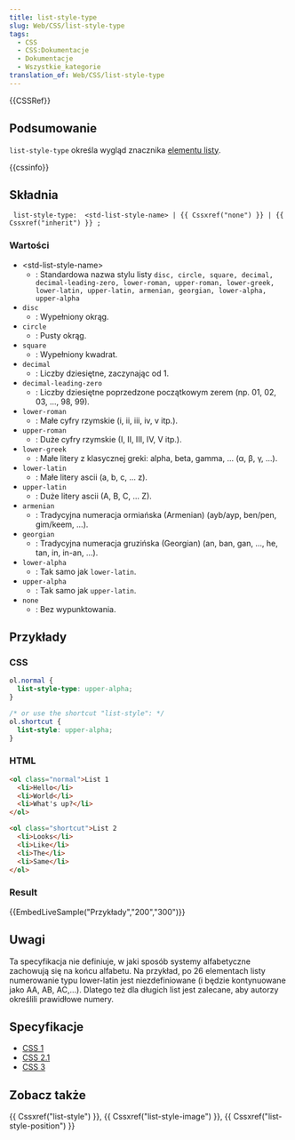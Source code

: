 ```yaml
---
title: list-style-type
slug: Web/CSS/list-style-type
tags:
  - CSS
  - CSS:Dokumentacje
  - Dokumentacje
  - Wszystkie_kategorie
translation_of: Web/CSS/list-style-type
---
```

{{CSSRef}}

## Podsumowanie

`list-style-type` określa wygląd znacznika [elementu listy](/pl/HTML/Element/li "pl/HTML/Element/li").

{{cssinfo}}

## Składnia

     list-style-type:  <std-list-style-name> | {{ Cssxref("none") }} | {{ Cssxref("inherit") }} ;

### Wartości

- \<std-list-style-name>
  - : Standardowa nazwa stylu listy `disc, circle, square, decimal, decimal-leading-zero, lower-roman, upper-roman, lower-greek, lower-latin, upper-latin, armenian, georgian, lower-alpha, upper-alpha`
- `disc`
  - : Wypełniony okrąg.
- `circle`
  - : Pusty okrąg.
- `square`
  - : Wypełniony kwadrat.
- `decimal`
  - : Liczby dziesiętne, zaczynając od 1.
- `decimal-leading-zero`
  - : Liczby dziesiętne poprzedzone początkowym zerem (np. 01, 02, 03, ..., 98, 99).
- `lower-roman`
  - : Małe cyfry rzymskie (i, ii, iii, iv, v itp.).
- `upper-roman`
  - : Duże cyfry rzymskie (I, II, III, IV, V itp.).
- `lower-greek`
  - : Małe litery z klasycznej greki: alpha, beta, gamma, ... (α, β, γ, ...).
- `lower-latin`
  - : Małe litery ascii (a, b, c, ... z).
- `upper-latin`
  - : Duże litery ascii (A, B, C, ... Z).
- `armenian`
  - : Tradycyjna numeracja ormiańska (Armenian) (ayb/ayp, ben/pen, gim/keem, ...).
- `georgian`
  - : Tradycyjna numeracja gruzińska (Georgian) (an, ban, gan, ..., he, tan, in, in-an, ...).
- `lower-alpha`
  - : Tak samo jak `lower-latin`.
- `upper-alpha`
  - : Tak samo jak `upper-latin`.
- `none`
  - : Bez wypunktowania.

## Przykłady

### CSS

```css
ol.normal {
  list-style-type: upper-alpha;
}

/* or use the shortcut "list-style": */
ol.shortcut {
  list-style: upper-alpha;
}
```

### HTML

```html
<ol class="normal">List 1
  <li>Hello</li>
  <li>World</li>
  <li>What's up?</li>
</ol>

<ol class="shortcut">List 2
  <li>Looks</li>
  <li>Like</li>
  <li>The</li>
  <li>Same</li>
</ol>
```

### Result

{{EmbedLiveSample("Przykłady","200","300")}}

## Uwagi

Ta specyfikacja nie definiuje, w jaki sposób systemy alfabetyczne zachowują się na końcu alfabetu. Na przykład, po 26 elementach listy numerowanie typu lower-latin jest niezdefiniowane (i będzie kontynuowane jako AA, AB, AC,...). Dlatego też dla długich list jest zalecane, aby autorzy określili prawidłowe numery.

## Specyfikacje

- [CSS 1](http://www.w3.org/TR/CSS1#list-style-type)
- [CSS 2.1](http://www.w3.org/TR/CSS21/generate.html#lists)
- [CSS 3](http://www.w3.org/TR/2002/WD-css3-lists-20021107/#list-content)

## Zobacz także

{{ Cssxref("list-style") }}, {{ Cssxref("list-style-image") }}, {{ Cssxref("list-style-position") }}
